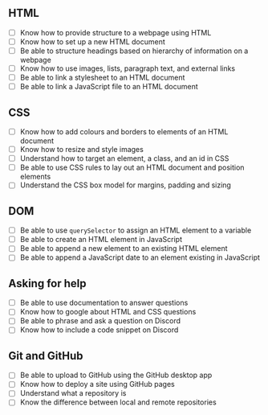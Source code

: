 ## HTML

- [ ] Know how to provide structure to a webpage using HTML
- [ ] Know how to set up a new HTML document
- [ ] Be able to structure headings based on hierarchy of information on a webpage
- [ ] Know how to use images, lists, paragraph text, and external links
- [ ] Be able to link a stylesheet to an HTML document
- [ ] Be able to link a JavaScript file to an HTML document

## CSS

- [ ] Know how to add colours and borders to elements of an HTML document
- [ ] Know how to resize and style images
- [ ] Understand how to target an element, a class, and an id in CSS
- [ ] Be able to use CSS rules to lay out an HTML document and position elements
- [ ] Understand the CSS box model for margins, padding and sizing

## DOM

- [ ] Be able to use `querySelector` to assign an HTML element to a variable
- [ ] Be able to create an HTML element in JavaScript
- [ ] Be able to append a new element to an existing HTML element
- [ ] Be able to append a JavaScript date to an element existing in JavaScript

## Asking for help

- [ ] Be able to use documentation to answer questions
- [ ] Know how to google about HTML and CSS questions
- [ ] Be able to phrase and ask a question on Discord
- [ ] Know how to include a code snippet on Discord

## Git and GitHub

- [ ] Be able to upload to GitHub using the GitHub desktop app
- [ ] Know how to deploy a site using GitHub pages
- [ ] Understand what a repository is
- [ ] Know the difference between local and remote repositories

